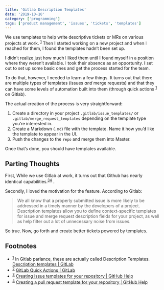 ```yaml
---
title: 'Gitlab Description Templates'
date: '2019-10-10'
category: ['programming']
tags: ['product management', 'issues', 'tickets', 'templates']
---
```

We use templates to help write descriptive tickets or MRs on various projects at work. <sup>[1](#fn1)</sup><a id="sup1"></a>  Then I started working on a new project and when I reached for them, I found the templates hadn’t been set up.

I didn’t realize just how much I liked them until I found myself in a position where they weren’t available. I took their absence as an opportunity. I set out to set up some basic ones and get the process started for the team.

To do that, however, I needed to learn a few things. It turns out that there are multiple types of templates (issues _and_ merge requests) and that they can have some levels of automation built into them (through quick actions <sup>[1](#fn1)</sup><a id="sup1"></a>  on Gitlab).

The actual creation of the process is very straightforward:
1. Create a directory in your project `.gitlab/issue_templates/` or `.gitlab/merge_request_templates` depending on the template type you’re interested in.
2. Create a Markdown (`.md`) file with the template. Name it how you’d like the template to appear in the UI.
3. Push the changes to the `repo` and merge them into Master.

Once that’s done, you should have templates available.

## Parting Thoughts
First, While we use Gitlab at work, it turns out that Github has nearly identical capabilities.<sup>[3](#fn3)[4](#fn4)</sup><a id="sup3"></a><a id="sup4"></a> .

Secondly, I loved the motivation for the feature. According to Gitlab:
> We all know that a properly submitted issue is more likely to be addressed in a timely manner by the developers of a project.
> Description templates allow you to define context-specific templates for issue and merge request description fields for your project, as well as help filter out a lot of unnecessary noise from issues.

So true. Now, go forth and create better tickets powered by templates.

## Footnotes
* <sup>[1](#sup1)</sup><a id="fn1"></a> In Gitlab parlance, these are actually called Description Templates. [Description templates | GitLab](https://docs.gitlab.com/ee/user/project/description_templates.html)
* <sup>[2](#sup2)</sup><a id="fn2"></a> [GitLab Quick Actions | GitLab](https://docs.gitlab.com/ee/user/project/quick_actions.html)
* <sup>[3](#sup3)</sup><a id="fn3"></a> [Creating issue templates for your repository | GitHub Help](https://help.github.com/en/articles/creating-issue-templates-for-your-repository)
* <sup>[4](#sup4)</sup><a id="fn4"></a> [Creating a pull request template for your repository | GitHub Help](https://help.github.com/en/articles/creating-a-pull-request-template-for-your-repository)

